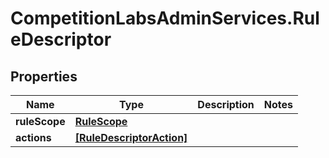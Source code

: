 # CompetitionLabsAdminServices.RuleDescriptor

## Properties

Name | Type | Description | Notes
------------ | ------------- | ------------- | -------------
**ruleScope** | [**RuleScope**](RuleScope.md) |  | 
**actions** | [**[RuleDescriptorAction]**](RuleDescriptorAction.md) |  | 


